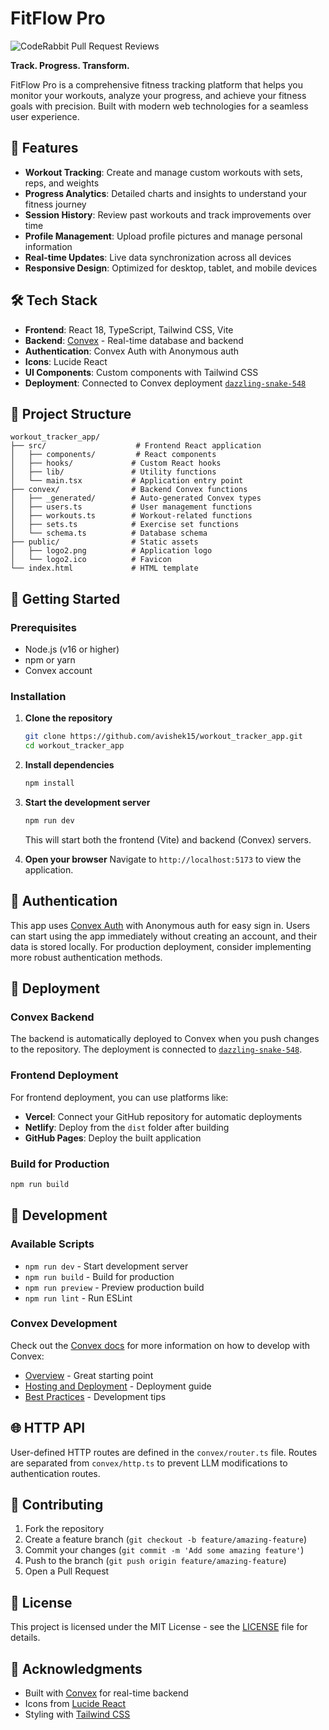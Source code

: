 # FitFlow Pro

![CodeRabbit Pull Request Reviews](https://img.shields.io/coderabbit/prs/github/avishek15/workout_tracker_app?utm_source=oss&utm_medium=github&utm_campaign=avishek15%2Fworkout_tracker_app&labelColor=171717&color=FF570A&link=https%3A%2F%2Fcoderabbit.ai&label=CodeRabbit+Reviews)

**Track. Progress. Transform.**

FitFlow Pro is a comprehensive fitness tracking platform that helps you monitor your workouts, analyze your progress, and achieve your fitness goals with precision. Built with modern web technologies for a seamless user experience.

## 🚀 Features

- **Workout Tracking**: Create and manage custom workouts with sets, reps, and weights
- **Progress Analytics**: Detailed charts and insights to understand your fitness journey
- **Session History**: Review past workouts and track improvements over time
- **Profile Management**: Upload profile pictures and manage personal information
- **Real-time Updates**: Live data synchronization across all devices
- **Responsive Design**: Optimized for desktop, tablet, and mobile devices

## 🛠️ Tech Stack

- **Frontend**: React 18, TypeScript, Tailwind CSS, Vite
- **Backend**: [Convex](https://convex.dev) - Real-time database and backend
- **Authentication**: Convex Auth with Anonymous auth
- **Icons**: Lucide React
- **UI Components**: Custom components with Tailwind CSS
- **Deployment**: Connected to Convex deployment [`dazzling-snake-548`](https://dashboard.convex.dev/d/dazzling-snake-548)

## 📁 Project Structure

```
workout_tracker_app/
├── src/                    # Frontend React application
│   ├── components/         # React components
│   ├── hooks/             # Custom React hooks
│   ├── lib/               # Utility functions
│   └── main.tsx           # Application entry point
├── convex/                # Backend Convex functions
│   ├── _generated/        # Auto-generated Convex types
│   ├── users.ts           # User management functions
│   ├── workouts.ts        # Workout-related functions
│   ├── sets.ts            # Exercise set functions
│   └── schema.ts          # Database schema
├── public/                # Static assets
│   ├── logo2.png          # Application logo
│   └── logo2.ico          # Favicon
└── index.html             # HTML template
```

## 🚀 Getting Started

### Prerequisites

- Node.js (v16 or higher)
- npm or yarn
- Convex account

### Installation

1. **Clone the repository**

    ```bash
    git clone https://github.com/avishek15/workout_tracker_app.git
    cd workout_tracker_app
    ```

2. **Install dependencies**

    ```bash
    npm install
    ```

3. **Start the development server**

    ```bash
    npm run dev
    ```

    This will start both the frontend (Vite) and backend (Convex) servers.

4. **Open your browser**
   Navigate to `http://localhost:5173` to view the application.

## 🔐 Authentication

This app uses [Convex Auth](https://auth.convex.dev/) with Anonymous auth for easy sign in. Users can start using the app immediately without creating an account, and their data is stored locally. For production deployment, consider implementing more robust authentication methods.

## 🚀 Deployment

### Convex Backend

The backend is automatically deployed to Convex when you push changes to the repository. The deployment is connected to [`dazzling-snake-548`](https://dashboard.convex.dev/d/dazzling-snake-548).

### Frontend Deployment

For frontend deployment, you can use platforms like:

- **Vercel**: Connect your GitHub repository for automatic deployments
- **Netlify**: Deploy from the `dist` folder after building
- **GitHub Pages**: Deploy the built application

### Build for Production

```bash
npm run build
```

## 🔧 Development

### Available Scripts

- `npm run dev` - Start development server
- `npm run build` - Build for production
- `npm run preview` - Preview production build
- `npm run lint` - Run ESLint

### Convex Development

Check out the [Convex docs](https://docs.convex.dev/) for more information on how to develop with Convex:

- [Overview](https://docs.convex.dev/understanding/) - Great starting point
- [Hosting and Deployment](https://docs.convex.dev/production/) - Deployment guide
- [Best Practices](https://docs.convex.dev/understanding/best-practices/) - Development tips

## 🌐 HTTP API

User-defined HTTP routes are defined in the `convex/router.ts` file. Routes are separated from `convex/http.ts` to prevent LLM modifications to authentication routes.

## 🤝 Contributing

1. Fork the repository
2. Create a feature branch (`git checkout -b feature/amazing-feature`)
3. Commit your changes (`git commit -m 'Add some amazing feature'`)
4. Push to the branch (`git push origin feature/amazing-feature`)
5. Open a Pull Request

## 📄 License

This project is licensed under the MIT License - see the [LICENSE](LICENSE) file for details.

## 🙏 Acknowledgments

- Built with [Convex](https://convex.dev) for real-time backend
- Icons from [Lucide React](https://lucide.dev/)
- Styling with [Tailwind CSS](https://tailwindcss.com/)
